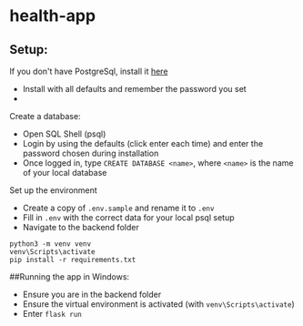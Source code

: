 # health-app

## Setup:

If you don't have PostgreSql, install it [here](https://www.postgresql.org/download/)

- Install with all defaults and remember the password you set
- 
Create a database:

- Open SQL Shell (psql)
- Login by using the defaults (click enter each time) and enter the password chosen during installation
- Once logged in, type `CREATE DATABASE <name>`, where `<name>` is the name of your local database

Set up the environment
- Create a copy of `.env.sample` and rename it to `.env`
- Fill in `.env` with the correct data for your local psql setup
- Navigate to the backend folder
```
python3 -m venv venv
venv\Scripts\activate
pip install -r requirements.txt
```

##Running the app in Windows:
  - Ensure you are in the backend folder
  - Ensure the virtual environment is activated (with `venv\Scripts\activate`)
  - Enter `flask run`


